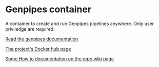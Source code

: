 # Genpipes container

A container to create and run Genpipes pipelines anywhere. Only user priviledge are required.

[Read the genpipes documentation](https://bitbucket.org/mugqic/genpipes)

[The project's Docker hub page](https://hub.docker.com/r/cccg/genpipes/)

[Some How to documentation on the repo wiki page](https://bitbucket.org/mugqic/genpipes_in_a_container/wiki)
